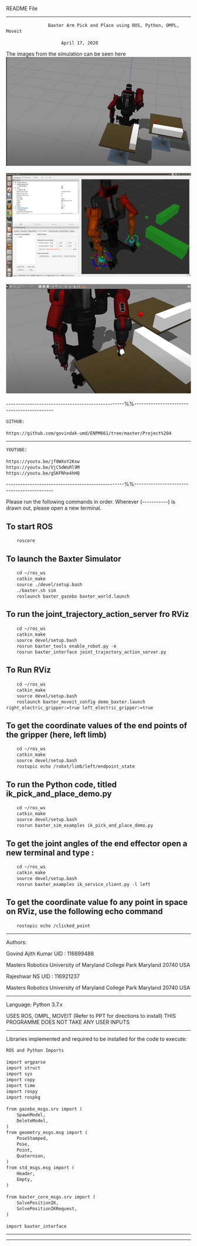 README File
_________________________________________________________________________________________

					Baxter Arm Pick and Place using ROS, Python, OMPL, Moveit

						 April 17, 2020
The images from the simulation can be seen here
<br/>
![](baxter_2.png)<br/>
<br/>
![](Screenshot_1.png)<br/>
<br/>
![](baxter_1.png)<br/>
<br/>
--------------------------------------------------%%-------------------------------------------
	
	GITHUB: 

	https://github.com/govindak-umd/ENPM661/tree/master/Project%204



--------------

	YOUTUBE:

	https://youtu.be/jf0WXoY2Kxw
	https://youtu.be/VjC5dWsRl9M
	https://youtu.be/gSKFNhe4hHQ

--------------------------------------------------%%-------------------------------------------

Please run the following commands in order. Wherever (-----------) is drawn out, please open a new terminal.

To start ROS
----------
		roscore 
		
To launch the Baxter Simulator
----------
		cd ~/ros_ws
		catkin_make
		source ./devel/setup.bash
		./baxter.sh sim
		roslaunch baxter_gazebo baxter_world.launch

To run the joint_trajectory_action_server fro RViz
----------
		cd ~/ros_ws
		catkin_make
		source devel/setup.bash
		rosrun baxter_tools enable_robot.py -e
		rosrun baxter_interface joint_trajectory_action_server.py
To Run RViz
----------
		cd ~/ros_ws
		catkin_make
		source devel/setup.bash
		roslaunch baxter_moveit_config demo_baxter.launch right_electric_gripper:=true left_electric_gripper:=true
To get the coordinate values of the end points of the gripper (here, left limb)
----------
		cd ~/ros_ws
		catkin_make
		source devel/setup.bash
		rostopic echo /robot/limb/left/endpoint_state 
To run the Python code, titled ik_pick_and_place_demo.py
----------
		cd ~/ros_ws
		catkin_make
		source devel/setup.bash
		rosrun baxter_sim_examples ik_pick_and_place_demo.py
To get the joint angles of the end effector open a new terminal and type : 
----------
		cd ~/ros_ws
		catkin_make
		source devel/setup.bash
		rosrun baxter_examples ik_service_client.py -l left
To get the coordinate value fo any point in space on RViz, use the following echo command
----------
		rostopic echo /clicked_point


_________________________________________________________________________________________
Authors: 

Govind Ajith Kumar
UID : 116699488

Masters Robotics 
University of Maryland
College Park
Maryland
20740 USA

Rajeshwar NS
UID : 116921237

Masters Robotics
University of Maryland
College Park
Maryland
20740 USA
_________________________________________________________________________________________
Language: Python 3.7.x

USES ROS, OMPL, MOVEIT (Refer to PPT for directions to install)
THIS PROGRAMME DOES NOT TAKE ANY USER INPUTS
_________________________________________________________________________________________
Libraries implemented and required to be installed for the code to execute:



	ROS and Python Imports

	import argparse
	import struct
	import sys
	import copy
	import time
	import rospy
	import rospkg

	from gazebo_msgs.srv import (
	    SpawnModel,
	    DeleteModel,
	)
	from geometry_msgs.msg import (
	    PoseStamped,
	    Pose,
	    Point,
	    Quaternion,
	)
	from std_msgs.msg import (
	    Header,
	    Empty,
	)

	from baxter_core_msgs.srv import (
	    SolvePositionIK,
	    SolvePositionIKRequest,
	)

	import baxter_interface

_________________________________________________________________________________________


---------------------------------------------------------------------------------------------



